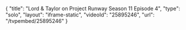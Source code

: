 {
    "title": "Lord & Taylor on Project Runway Season 11 Episode 4",
    "type": "solo",
    "layout": "iframe-static",
    "videoId": "25895246",
    "url": "\/tvpembed\/25895246"
}